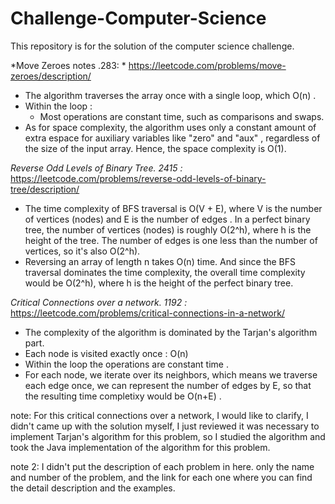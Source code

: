 # Challenge-Computer-Science
This repository is for the solution of the computer science challenge. 

*Move Zeroes notes .283: *   https://leetcode.com/problems/move-zeroes/description/
- The algorithm traverses the array once with a single loop, which O(n) . 
- Within the loop : 
  - Most operations are constant time, such as comparisons and swaps.
- As for space complexity, the algorithm uses only a constant amount of extra espace
for auxiliary variables like "zero"  and "aux" , regardless of the size of the input array. 
Hence, the space complexity is O(1).


*Reverse Odd Levels of Binary Tree. 2415  :*  https://leetcode.com/problems/reverse-odd-levels-of-binary-tree/description/
- The time complexity of BFS traversal is O(V + E), where V is the number of vertices (nodes) and E is the number of edges . In a perfect binary tree, the number of vertices (nodes) is roughly O(2^h), where h is the height of the tree. The number of edges is one less than the number of vertices, so it's also O(2^h).
- Reversing an array of length n takes O(n) time.  And since the BFS traversal dominates the time complexity, the overall time complexity would be O(2^h), where h is the height of the perfect binary tree.
 

*Critical Connections over a network. 1192 :*   https://leetcode.com/problems/critical-connections-in-a-network/
- The complexity of the algorithm is dominated by the Tarjan's algorithm part. 
- Each node is visited exactly once : O(n) 
- Within the loop the operations are constant time .
- For each node, we iterate over its neighbors, which means we traverse each edge once, we can represent the number
of edges by E, so that the resulting time completixy would be O(n+E) .

note: For this critical connections over a network, I would like to clarify, I didn't came up with the solution myself, 
I just reviewed it was necessary to implement Tarjan's algorithm for this problem, so I studied the algorithm and took the Java implementation of the algorithm for this problem. 


note 2: I didn't put the description of each problem in here. only the name and number of the problem, and the link for each one where you can find the detail description and the examples. 


